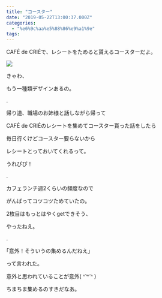 ```yaml
---
title: "コースター"
date: "2019-05-22T13:00:37.000Z"
categories: 
  - "%e6%9c%aa%e5%88%86%e9%a1%9e"
tags: 
---
```


CAFÉ de CRIÉで、レシートをためると貰えるコースターだよ。

![](/images/2019-05-22-13-14-37267145718650739227.jpg)

きゃわ、

もう一種類デザインあるの。

.

帰り道、職場のお姉様と話しながら帰って

CAFÉ de CRIÉのレシートを集めてコースター貰った話をしたら

毎日行くけどコースター要らないから

レシートとっておいてくれるって。

うれぴぴ！

.

カフェランチ週2くらいの頻度なので

がんばってコツコツためていたの。

2枚目はもっとはやくgetできそう、

やったねえ。

.

｢意外！そういうの集めるんだねえ｣

って言われた。

意外と思われていることが意外( ᐢ˙꒳˙ᐢ )

ちまちま集めるのすきだなあ。
